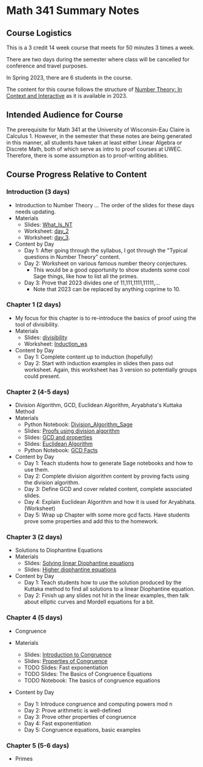 # Math 341 Summary Notes

## Course Logistics

This is a 3 credit 14 week course that meets for 50 minutes 3 times a week.

There are two days during the semester where class will be cancelled for conference and travel purposes.

In Spring 2023, there are 6 students in the course.

The content for this course follows the structure of [Number Theory: In Context and Interactive](https://math.gordon.edu/ntic/) as it is available in 2023. 

## Intended Audience for Course

The prerequisite for Math 341 at the University of Wisconsin-Eau Claire is Calculus 1. 
However, in the semester that these notes are being generated in this manner, all students have taken at least either Linear Algebra or Discrete Math, both of which serve as intro to proof courses at UWEC.
Therefore, there is some assumption as to proof-writing abilities.

## Course Progress Relative to Content
### Introduction (3 days)
* Introduction to Number Theory ... The order of the slides for these days needs updating.
* Materials
    * Slides: [What_Is_NT](Introduction/introduction.slides/What_Is_NT.tex)
    * Worksheet: [day_2](Introduction/day_2.file/day_2.tex) 
    * Worksheet: [day_3](Introduction/day_3.file/day_3.tex).
* Content by Day
  * Day 1: After going through the syllabus, I got through the "Typical questions in Number Theory" content. 
  * Day 2: Worksheet on various famous number theory conjectures.
      * This would be a good opportunity to show students some cool Sage things, like how to list all the primes.
  * Day 3: Prove that 2023 divides one of 11,111,1111,11111,...
      * Note that 2023 can be replaced by anything coprime to 10.

### Chapter 1 (2 days)
* My focus for this chapter is to re-introduce the basics of proof using the tool of divisibility. 
* Materials
    * Slides: [divisibility](Chapter_1/divisibility.slides/divisibility.tex)
    * Worksheet: [Induction_ws](Chapter_1/Induction_ws.file/Induction_ws.tex)
* Content by Day
  * Day 1: Complete content up to induction (hopefully)
  * Day 2: Start with induction examples in slides then pass out worksheet. Again, this worksheet has 3 version so potentially groups could present.

### Chapter 2 (4-5 days)
* Division Algorithm, GCD, Euclidean Algorithm,  Aryabhata's Kuttaka Method
* Materials
    * Python Notebook: [Division_Algorithm_Sage](Chapter_2/div_alg_notebook.file/Division_Algorithm_Sage.ipynb)
    * Slides: [Proofs using division algorithm](Chapter_2/div_alg.slides/div_alg.tex)
    * Slides: [GCD and properties](Chapter_2/gcd.slides/gcd.tex)
    * Slides: [Euclidean Algorithm](Chapter_2/euclidean_algorithm.slides/euclideanalgorithm.tex)
    * Python Notebook: [GCD Facts](Chapter_2/div_alg_notebook.file/Division_Algorithm_Sage.ipynb)
* Content by Day
  * Day 1: Teach students how to generate Sage notebooks and how to use them.
  * Day 2: Complete division algorithm content by proving facts using the division algorithm.
  * Day 3: Define GCD and cover related content, complete associated slides.
  * Day 4: Explain Euclidean Algorithm and how it is used for Aryabhata. (Worksheet)
  * Day 5: Wrap up Chapter with some more gcd facts. Have students prove some properties and add this to the homework.

### Chapter 3 (2 days)
* Solutions to Diophantine Equations
* Materials
    * Slides: [Solving linear Diophantine equations](Chapter_3/diophantine_equations.slides/diophantine_equations.tex)
    * Slides: [Higher diophantine equations](Chapter_3/higher_diophantine.slides/higher_diophantine.tex)
* Content by Day
    * Day 1: Teach students how to use the solution produced by the Kuttaka method to find all solutions to a linear Diophantine equation.
    * Day 2: Finish up any slides not hit in the linear examples, then talk about elliptic curves and Mordell equations for a bit.
    
### Chapter 4 (5 days)
* Congruence
* Materials
    * Slides: [Introduction to Congruence](Chapter_4/congruence.slides/congruence.tex)
    * Slides: [Properties of Congruence](Chapter_4/properties_of_congruence/properties_of_congruence.tex)
    * TODO Slides: Fast exponentiation
    * TODO Slides: The Basics of Congruence Equations
    * TODO Notebook: The basics of congruence equations
    
* Content by Day
    * Day 1: Introduce congruence and computing powers mod n
    * Day 2: Prove arithmetic is well-defined
    * Day 3: Prove other properties of congruence 
    * Day 4: Fast exponentiation
    * Day 5: Congruence equations, basic examples

### Chapter 5 (5-6 days)
* Primes 